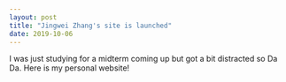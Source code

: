 ```yaml
---
layout: post
title: "Jingwei Zhang's site is launched"
date: 2019-10-06
---
```


I was just studying for a midterm coming up but got a bit distracted so Da Da. Here is my personal website!
